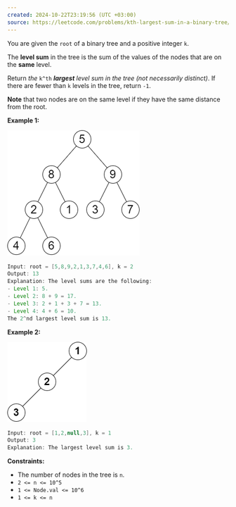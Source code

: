 ```yaml
---
created: 2024-10-22T23:19:56 (UTC +03:00)
source: https://leetcode.com/problems/kth-largest-sum-in-a-binary-tree/description/?envType=daily-question&envId=2024-10-22
---
```

You are given the `root` of a binary tree and a positive integer `k`.

The **level sum** in the tree is the sum of the values of the nodes that are on the **same** level.

Return _the_ `k^th` _**largest** level sum in the tree (not necessarily distinct)_. If there are fewer than `k` levels in the tree, return `-1`.

**Note** that two nodes are on the same level if they have the same distance from the root.


**Example 1:**

![img.png](img.png)

``` Java
Input: root = [5,8,9,2,1,3,7,4,6], k = 2
Output: 13
Explanation: The level sums are the following:
- Level 1: 5.
- Level 2: 8 + 9 = 17.
- Level 3: 2 + 1 + 3 + 7 = 13.
- Level 4: 4 + 6 = 10.
The 2^nd largest level sum is 13.
```


**Example 2:**

![img_1.png](img_1.png)

``` Java
Input: root = [1,2,null,3], k = 1
Output: 3
Explanation: The largest level sum is 3.
```


**Constraints:**

-   The number of nodes in the tree is `n`.
-   `2 <= n <= 10^5`
-   `1 <= Node.val <= 10^6`
-   `1 <= k <= n`
